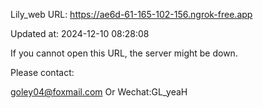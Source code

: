 Lily_web URL: https://ae6d-61-165-102-156.ngrok-free.app

Updated at: 2024-12-10 08:28:08

If you cannot open this URL, the server might be down.

Please contact: 

goley04@foxmail.com Or Wechat:GL_yeaH